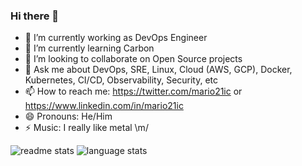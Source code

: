 ### Hi there 👋

- 🔭 I’m currently working as DevOps Engineer
- 🌱 I’m currently learning Carbon
- 👯 I’m looking to collaborate on Open Source projects
- 💬 Ask me about DevOps, SRE, Linux, Cloud (AWS, GCP), Docker, Kubernetes, CI/CD, Observability, Security, etc
- 📫 How to reach me: https://twitter.com/mario21ic or https://www.linkedin.com/in/mario21ic
- 😄 Pronouns: He/Him
- ⚡ Music: I really like metal \m/

<img src="https://github-readme-stats.vercel.app/api?username=mario21ic&&show_icons=true&theme=radical" alt="readme stats" />
<img src="https://github-readme-stats.vercel.app/api/top-langs/?username=mario21ic&layout=compact&theme=merko)](https://github.com/anuraghazra/github-readme-stats" alt="language stats" />
<!--
**mario21ic/mario21ic** is a ✨ _special_ ✨ repository because its `README.md` (this file) appears on your GitHub profile.

Here are some ideas to get you started:

- 🔭 I’m currently working on ...
- 🌱 I’m currently learning ...
- 👯 I’m looking to collaborate on ...
- 🤔 I’m looking for help with ...
- 💬 Ask me about ...
- 📫 How to reach me: ...
- 😄 Pronouns: ...
- ⚡ Fun fact: ...
-->
